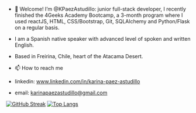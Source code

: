 - 👋 Welcome! I’m @KPaezAstudillo: junior full-stack developer, I recently finished the 4Geeks Academy Bootcamp, a 3-month program where I used reactJS, HTML, CSS/Bootstrap, Git, SQLAlchemy and Python/Flask on a regular basis.

- I am a Spanish native speaker with advanced level of spoken and written English.

- Based in Freirina, Chile, heart of the Atacama Desert.

- 📫 How to reach me
- linkedin:  www.linkedin.com/in/karina-paez-astudillo
- email: karinapaezastudillo@gmail.com

[![GitHub Streak](http://github-readme-streak-stats.herokuapp.com?user=KPaezAstudillo&theme=material-palenight&hide_border=true&border_radius=9.2)](https://git.io/streak-stats)
[![Top Langs](https://github-readme-stats.vercel.app/api/top-langs/?username=KPaezAstudillo&layout=compact&theme=vision-friendly-dark)](https://github.com/anuraghazra/github-readme-stats)
